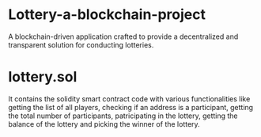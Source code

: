 # Lottery-a-blockchain-project
 A blockchain-driven application crafted to provide a decentralized and transparent solution for conducting lotteries.

# lottery.sol
 It contains the solidity smart contract code with various functionalities like getting the list of all players, checking if an address is a participant, getting the total number of participants, patricipating in the lottery, getting the balance of the lottery and picking the winner of the lottery.
